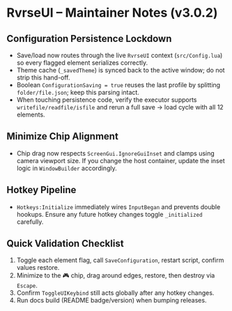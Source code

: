 # RvrseUI – Maintainer Notes (v3.0.2)

## Configuration Persistence Lockdown
- Save/load now routes through the live `RvrseUI` context (`src/Config.lua`) so every flagged element serializes correctly.  
- Theme cache (`_savedTheme`) is synced back to the active window; do not strip this hand-off.  
- Boolean `ConfigurationSaving = true` reuses the last profile by splitting `folder/file.json`; keep this parsing intact.  
- When touching persistence code, verify the executor supports `writefile/readfile/isfile` and rerun a full save → load cycle with all 12 elements.

## Minimize Chip Alignment
- Chip drag now respects `ScreenGui.IgnoreGuiInset` and clamps using camera viewport size. If you change the host container, update the inset logic in `WindowBuilder` accordingly.

## Hotkey Pipeline
- `Hotkeys:Initialize` immediately wires `InputBegan` and prevents double hookups. Ensure any future hotkey changes toggle `_initialized` carefully.

## Quick Validation Checklist
1. Toggle each element flag, call `SaveConfiguration`, restart script, confirm values restore.  
2. Minimize to the 🎮 chip, drag around edges, restore, then destroy via `Escape`.  
3. Confirm `ToggleUIKeybind` still acts globally after any hotkey changes.  
4. Run docs build (README badge/version) when bumping releases.
